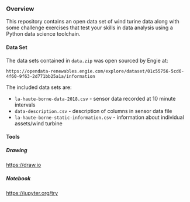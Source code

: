 ### Overview
This repository contains an open data set of wind turine data along with some challenge exercises that test your skills in data analysis using a Python data science toolchain.


#### Data Set
The data sets contained in `data.zip` was open sourced by Engie at:

`https://opendata-renewables.engie.com/explore/dataset/01c55756-5cd6-4f60-9f63-2d771bb25a1a/information`

The included data sets are:
- `la-haute-borne-data-2018.csv` - sensor data recorded at 10 minute intervals
- `data-description.csv` - description of columns in sensor data file
- `la-haute-borne-static-information.csv` - information about individual assets/wind turbine


#### Tools

##### Drawing
https://draw.io

##### Notebook
https://jupyter.org/try